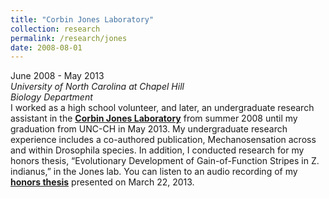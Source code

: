 ```yaml
---
title: "Corbin Jones Laboratory"
collection: research
permalink: /research/jones
date: 2008-08-01
---
```



June 2008 - May 2013  
*University of North Carolina at Chapel Hill  
Biology Department*  
I worked as a high school volunteer, and later, an undergraduate research assistant in the [**Corbin Jones Laboratory**](http://joneslab.web.unc.edu) from summer 2008 until my graduation from UNC-CH in May 2013. My undergraduate research experience includes a co-authored publication, Mechanosensation across and within Drosophila species. In addition, I conducted research for my honors thesis, “Evolutionary Development of Gain-of-Function Stripes in Z. indianus,” in the Jones lab. You can listen to an audio recording of my [**honors thesis**](https://soundcloud.com/brooke_wolford/unc-chapel-hill-quantitative) presented on March 22, 2013.
